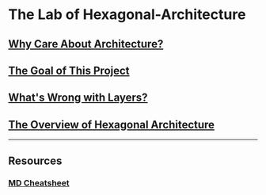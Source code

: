 # The Lab of Hexagonal-Architecture

## [Why Care About Architecture?](notes/01_Why_Care_About_Atchitecture.md)

## [The Goal of This Project](notes/02_The_Goal_Of_This_Lab.md)

## [What's Wrong with Layers? ](notes/03_What_is_Wrong_with_Layers.md)

## [The Overview of Hexagonal Architecture](notes/Inverting_Dependencies.md)


----

## Resources
### [MD Cheatsheet](https://github.com/tchapi/markdown-cheatsheet/blob/master/README.md)